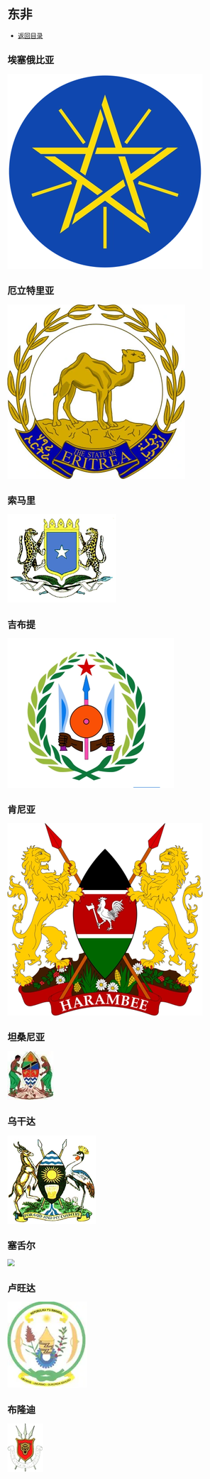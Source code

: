 # 东非
+ [返回目录](../README.md)
## 埃塞俄比亚
![](埃塞俄比亚.webp)
## 厄立特里亚
![](厄立特里亚.webp)
## 索马里
![](索马里.webp)
## 吉布提
![](吉布提.webp)
## 肯尼亚
![](肯尼亚.webp)
## 坦桑尼亚
![](坦桑尼亚.webp)
## 乌干达
![](乌干达.webp)
## 塞舌尔
![](塞舌尔.webp)
## 卢旺达
![](卢旺达.webp)
## 布隆迪
![](布隆迪.webp)